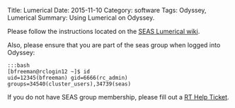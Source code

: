 Title: Lumerical
Date: 2015-11-10
Category: software
Tags: Odyssey, Lumerical
Summary: Using Lumerical on Odyssey.

Please follow the instructions located on the [SEAS Lumerical wiki](https://wiki.harvard.edu/confluence/pages/viewpage.action?pageId=127729830).

Also, please ensure that you are part of the seas group when logged into Odyssey:

    :::bash
    [bfreeman@rclogin12 ~]$ id
    uid=12345(bfreeman) gid=6666(rc_admin) groups=34540(cluster_users),34739(seas)


If you do not have SEAS group membership, please fill out a [RT Help Ticket](rchelp>).
